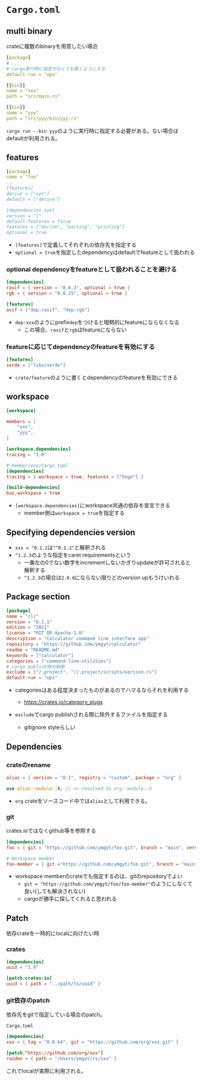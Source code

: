 # `Cargo.toml`

## multi binary

crateに複数のbinaryを用意したい場合

```yaml
[package]
# ...
# cargo実行時に指定がなくても動くようにする 
default-run = "ops"

[[bin]]
name = "xxx"
path = "src/main.rs"

[[bin]]
name = "yyy"
path = "src/yyy/bin/yyy.rs"
```

`cargo run --bin yyy`のように実行時に指定する必要がある。ない場合はdefaultが利用される。


## features

```yaml
[package]
name = "foo"
...
[features] 
derive = ["syn"]
default = ["derive"]

[dependencies.syn]
version = "1"
default-features = false
features = ["derive", "parsing", "printing"]
optional = true
```

* `[features]`で定義してそれぞれの依存先を指定する
* `optional = true`を指定したdependencyはdefaultでfeatureとして扱われる

### optional dependencyをfeatureとして扱われることを避ける

```toml
[dependencies]
ravif = { version = "0.6.3", optional = true }
rgb = { version = "0.8.25", optional = true }

[features]
avif = ["dep:ravif", "dep:rgb"]
```

* `dep:xxx`のようにprefix`dep`をつけると暗黙的にfeatureにならなくなる
  * この場合、`ravif`と`rgb`はfeatureにならない

### featureに応じてdependencyのfeatureを有効にする

```toml
[features]
serde = ["libx/serde"]
```

* `crate/feature`のように書くとdependencyのfeatureを有効にできる


## workspace

```toml
[workspace]

members = [
    "xxx",
    "yyy",
]

[workspace.dependencies]
tracing = "1.0"
```

```toml
# member/xxx/Cargo.toml
[dependencies]
tracing = { workspace = true, features = ["hoge"] }

[build-dependencies]
baz.workspace = true
```

* `[workspace.dependencies]`にworkspace共通の依存を宣言できる
  * member側は`workspace = true`を指定する

## Specifying dependencies version

* `xxx = "0.1.2`は`"^0.1.2"`と解釈される
* `^1.2.3`のような指定をcaret requirementsという
    * 一番左の0でない数字をincrementしないかぎりupdateが許可されると解釈する
    * `^1.2.3`の場合は`2.0.0`にならない限りどのversion upもうけいれる


## Package section

```toml
[package]
name = "clc"
version = "0.1.1"
edition = "2021"
license = "MIT OR Apache-2.0"
description = "Calculator command line interface app"
repository = "https://github.com/ymgyt/calculator"
readme = "README.md"
keywords = ["calculator"]
categories = ["command-line-utilities"]
# cargo publish時の制御
exclude = ["/.project", "!/.project/scripts/version.rs"]
default-run = "ops"
```

* categoriesはある程度決まったものがあるのでハマるならそれを利用する
  * https://crates.io/category_slugs

* `exclude`でcargo publishされる際に除外するファイルを指定する
  * gitignore styleらしい

## Dependencies

### crateのrename

```toml
alias = { version = "0.1", registry = "custom", package = "org" }
```

```rust
use alias::module::X; // => resolved to org::module::X
```

* `org` crateをソースコード中では`alias`として利用できる。


### git

crates.ioではなくgithub等を参照する

```toml
[dependencies]
foo = { git = "https://github.com/ymgyt/foo.git", branch = "main", version = "1.0" }

# Workspace member
foo-member = { git ="https://github.com/ymgyt/foo.git", branch = "main", version = "1.0" }
```

* workspace memberのcrateでも指定するのは、gitのrepositoryでよい
  * `git = "https://github.com/ymgyt/foo/foo-member"`のようにしなくて良い(しても解決されない)
  * cargoが勝手に探してくれると思われる


## Patch

依存crateを一時的にlocalに向けたい時

### crates

```toml
[dependencies]
uuid = "1.0"

[patch.crates-io]
uuid = { path = "../path/to/uuid" }
```

### git依存のpatch

依存先をgitで指定している場合のpatch。

`Cargo.toml`
```toml
[dependencies]
xxx = { tag = "0.0.64", git = "https://github.com/org/xxx.git" }

[patch."https://github.com/org/xxx"]
raiden = { path = "/Users/ymgyt/rs/xxx" }
```

これでlocalが実際に利用される。
